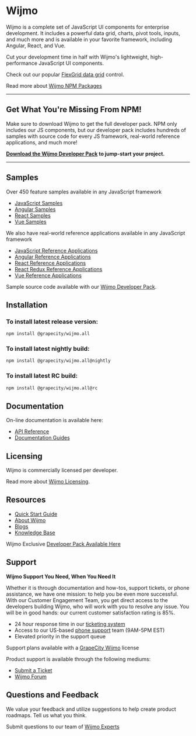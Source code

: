 # Wijmo

Wijmo is a complete set of JavaScript UI components for enterprise development. It includes a powerful data grid, charts, pivot tools, inputs, and much more and is available in your favorite framework, including Angular, React, and Vue.

Cut your development time in half with Wijmo's lightweight, high-performance JavaScript UI components.

Check out our popular [FlexGrid data grid](https://www.grapecity.com/wijmo/flexgrid-javascript-data-grid?utm_source=npmwebsite&utm_medium=prospects&utm_campaign=npmsept20) control.

Read more about [Wijmo NPM Packages](https://www.grapecity.com/wijmo/docs/GettingStarted/Referencing-Wijmo-NPM?utm_source=npmwebsite&utm_medium=prospects&utm_campaign=npmsept20)

---

## Get What You're Missing From NPM!

Make sure to download Wijmo to get the full developer pack. NPM only includes our JS components, but our developer pack includes hundreds of samples with source code for every JS framework, real-world reference applications, and much more!

**[Download the Wijmo Developer Pack](https://www.grapecity.com/wijmo/npm?utm_source=npmwebsite&utm_medium=prospects&utm_campaign=npmsept20) to jump-start your project.**

---

## Samples

Over 450 feature samples available in any JavaScript framework

- [JavaScript Samples](https://www.grapecity.com/wijmo/demos/Grid/Overview/purejs?utm_source=npmwebsite&utm_medium=prospects&utm_campaign=npmsept20)
- [Angular Samples](https://www.grapecity.com/wijmo/demos/Grid/Overview/angular?utm_source=npmwebsite&utm_medium=prospects&utm_campaign=npmsept20)
- [React Samples](https://www.grapecity.com/wijmo/demos/Grid/Overview/react?utm_source=npmwebsite&utm_medium=prospects&utm_campaign=npmsept20)
- [Vue Samples](https://www.grapecity.com/wijmo/demos/Grid/Overview/vue?utm_source=npmwebsite&utm_medium=prospects&utm_campaign=npmsept20)

We also have real-world reference applications available in any JavaScript framework

- [JavaScript Reference Applications](https://www.grapecity.com/wijmo/demos/reference-samples/fw-purejs?utm_source=npmwebsite&utm_medium=prospects&utm_campaign=npmsept20)
- [Angular Reference Applications](https://www.grapecity.com/wijmo/demos/reference-samples/fw-angular?utm_source=npmwebsite&utm_medium=prospects&utm_campaign=npmsept20)
- [React Reference Applications](https://www.grapecity.com/wijmo/demos/reference-samples/fw-react?utm_source=npmwebsite&utm_medium=prospects&utm_campaign=npmsept20)
- [React Redux Reference Applications](https://www.grapecity.com/wijmo/demos/reference-samples/fw-react-redux?utm_source=npmwebsite&utm_medium=prospects&utm_campaign=npmsept20)
- [Vue Reference Applications](https://www.grapecity.com/wijmo/demos/reference-samples/fw-vue?utm_source=npmwebsite&utm_medium=prospects&utm_campaign=npmsept20)

Sample source code available with our [Wijmo Developer Pack](https://www.grapecity.com/wijmo/npm?utm_source=npmwebsite&utm_medium=prospects&utm_campaign=npmsept20).

## Installation

### To install latest release version:

```sh
npm install @grapecity/wijmo.all
```

### To install latest nightly build:

```sh
npm install @grapecity/wijmo.all@nightly
```

### To install latest RC build:

```sh
npm install @grapecity/wijmo.all@rc
```

## Documentation

On-line documentation is available here:

- [API Reference](https://www.grapecity.com/wijmo/api/?utm_source=wijmonpm&utm_medium=npm&utm_campaign=wijmonpm&utm_content=api)
- [Documentation Guides](https://www.grapecity.com/wijmo/docs/?utm_source=wijmonpm&utm_medium=npm&utm_campaign=wijmonpm&utm_content=docs)

## Licensing

Wijmo is commercially licensed per developer. 

Read more about [Wijmo Licensing](https://www.grapecity.com/licensing/wijmo?utm_source=wijmonpm&utm_medium=npm&utm_campaign=wijmonpm&utm_content=licensing).

## Resources

- [Quick Start Guide](https://www.grapecity.com/wijmo/docs/GettingStarted/QuickStart/QuickStart-PureJS?utm_source=npmwebsite&utm_medium=prospects&utm_campaign=npmsept20)
- [About Wijmo](https://www.grapecity.com/wijmo?utm_source=npmwebsite&utm_medium=prospects&utm_campaign=npmsept20)
- [Blogs](https://www.grapecity.com/blogs/tags/wijmo?utm_source=npmwebsite&utm_medium=prospects&utm_campaign=npmsept20)
- [Knowledge Base](https://www.grapecity.com/kb/wijmo?utm_source=npmwebsite&utm_medium=prospects&utm_campaign=npmsept20)

Wijmo Exclusive [Developer Pack Available Here](https://www.grapecity.com/wijmo/npm?utm_source=npmwebsite&utm_medium=prospects&utm_campaign=npmsept20)

## Support

**Wijmo Support You Need, When You Need It**

Whether it is through documentation and how-tos, support tickets, or phone assistance, we have one mission: to help you be even more successful.
With our Customer Engagement Team, you get direct access to the developers building Wijmo, who will work with you to resolve any issue. You will be in good hands: our current customer satisfaction rating is 85%.

- 24 hour response time in our [ticketing system](https://www.grapecity.com/support/contact?utm_source=npmwebsite&utm_medium=prospects&utm_campaign=npmsept20)
- Access to our US-based [phone support](https://www.grapecity.com/contact?utm_source=npmwebsite&utm_medium=prospects&utm_campaign=npmsept20) team (9AM-5PM EST)
- Elevated priority in the support queue

Support plans available with a [GrapeCity Wijmo](https://www.grapecity.com/wijmo?utm_source=npmwebsite&utm_medium=prospects&utm_campaign=npmsept20) license

Product support is available through the following mediums:

- [Submit a Ticket](https://www.grapecity.com/support/contact?utm_source=npmwebsite&utm_medium=prospects&utm_campaign=npmsept20)
- [Wijmo Forum](https://www.grapecity.com/forums/wijmo?utm_source=npmwebsite&utm_medium=prospects&utm_campaign=npmsept20)

## Questions and Feedback

We value your feedback and utilize suggestions to help create product roadmaps. Tell us what you think.

Submit questions to our team of [Wijmo Experts](https://www.grapecity.com/forums/wijmo?utm_source=npmwebsite&utm_medium=prospects&utm_campaign=npmsept20)
